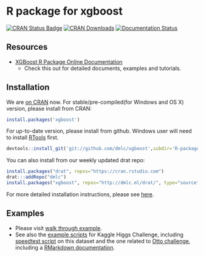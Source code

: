 R package for xgboost
=====================

[![CRAN Status Badge](http://www.r-pkg.org/badges/version/xgboost)](http://cran.r-project.org/web/packages/xgboost)
[![CRAN Downloads](http://cranlogs.r-pkg.org/badges/xgboost)](http://cran.rstudio.com/web/packages/xgboost/index.html)
[![Documentation Status](https://readthedocs.org/projects/xgboost/badge/?version=latest)](http://xgboost.readthedocs.org/en/latest/R-package/index.html)

Resources
---------
* [XGBoost R Package Online Documentation](http://xgboost.readthedocs.org/en/latest/R-package/index.html)
  - Check this out for detailed documents, examples and tutorials.

Installation
------------

We are [on CRAN](https://cran.r-project.org/web/packages/xgboost/index.html) now. For stable/pre-compiled(for Windows and OS X) version, please install from CRAN:

```r
install.packages('xgboost')
```

For up-to-date version, please install from github. Windows user will need to install [RTools](http://cran.r-project.org/bin/windows/Rtools/) first.

```r
devtools::install_git('git://github.com/dmlc/xgboost',subdir='R-package')
```

You can also install from our weekly updated drat repo:
```r
install.packages("drat", repos="https://cran.rstudio.com")
drat:::addRepo("dmlc")
install.packages("xgboost", repos="http://dmlc.ml/drat/", type="source")
```

For more detailed installation instructions, please see [here](http://xgboost.readthedocs.org/en/latest/build.html#r-package-installation).

Examples
--------

* Please visit [walk through example](demo).
* See also the [example scripts](../demo/kaggle-higgs) for Kaggle Higgs Challenge, including [speedtest script](../demo/kaggle-higgs/speedtest.R) on this dataset and the one related to [Otto challenge](../demo/kaggle-otto), including a [RMarkdown documentation](../demo/kaggle-otto/understandingXGBoostModel.Rmd).
